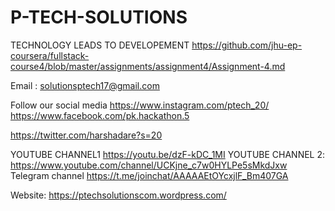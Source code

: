 # P-TECH-SOLUTIONS
TECHNOLOGY LEADS TO DEVELOPEMENT
https://github.com/jhu-ep-coursera/fullstack-course4/blob/master/assignments/assignment4/Assignment-4.md

Email : solutionsptech17@gmail.com

Follow our social media
https://www.instagram.com/ptech_20/
https://www.facebook.com/pk.hackathon.5

https://twitter.com/harshadare?s=20

YOUTUBE CHANNEL1
https://youtu.be/dzF-kDC_1MI
YOUTUBE CHANNEL 2:
https://www.youtube.com/channel/UCKjne_c7w0HYLPe5sMkdJxw
Telegram channel
https://t.me/joinchat/AAAAAEtOYcxjlF_Bm407GA

Website:
https://ptechsolutionscom.wordpress.com/
